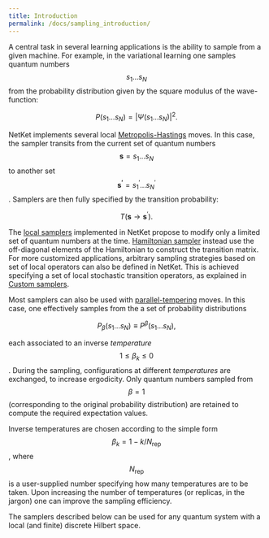 ```yaml
---
title: Introduction
permalink: /docs/sampling_introduction/
---
```


A central task in several learning applications is the ability to sample from a given machine.
For example, in the variational learning one samples quantum numbers $$ s_1\dots s_N $$
from the probability distribution given by the square modulus of the wave-function:

$$
P(s_1\dots s_N) = |\Psi(s_1\dots s_N) | ^2.
$$


NetKet implements several local [Metropolis-Hastings](https://en.wikipedia.org/wiki/Metropolis–Hastings_algorithm) moves.
In this case, the sampler transits from the current set of quantum numbers $$ \mathbf{s} = s_1 \dots s_N $$ to another set $$ \mathbf{s^\prime} = s^\prime_1 \dots s^\prime_N $$. Samplers are then fully specified by the transition probability:

$$
T( \mathbf{s} \rightarrow \mathbf{s}^\prime) .
$$

The [local samplers](../metropolis_local/) implemented in NetKet propose to modify only a limited set of quantum numbers at the time. [Hamiltonian sampler](../metropolis_hamiltonian/) instead use the off-diagonal elements of the Hamiltonian to construct the transition matrix. For more customized applications, arbitrary sampling strategies based on set of local operators can also be defined in NetKet. This is achieved specifying a set of local stochastic transition operators, as explained in [Custom samplers](../custom_sampling/). 

Most samplers can also be used with [parallel-tempering](https://en.wikipedia.org/wiki/Parallel_tempering) moves. In this case, one effectively samples from the a set of probability distributions

$$
P_\beta(s_1\dots s_N) \equiv P^\beta(s_1\dots s_N),
$$

each associated to an inverse *temperature* $$ 1 \leq \beta_k \leq 0 $$. During the sampling, configurations at different
*temperatures* are exchanged, to increase ergodicity. Only quantum numbers sampled from $$ \beta =1 $$ (corresponding to the original probability distribution) are retained
to compute the required expectation values.

Inverse temperatures are chosen according to the simple form $$ \beta_k = 1 - k/N_{\mathrm{rep}} $$,
where $$ N_{\mathrm{rep}} $$ is a user-supplied number specifying how many temperatures are to be taken.
Upon increasing the number of temperatures (or replicas, in the jargon) one can improve the sampling efficiency.

The samplers described below can be used for any quantum system with a local (and finite) discrete Hilbert space.
